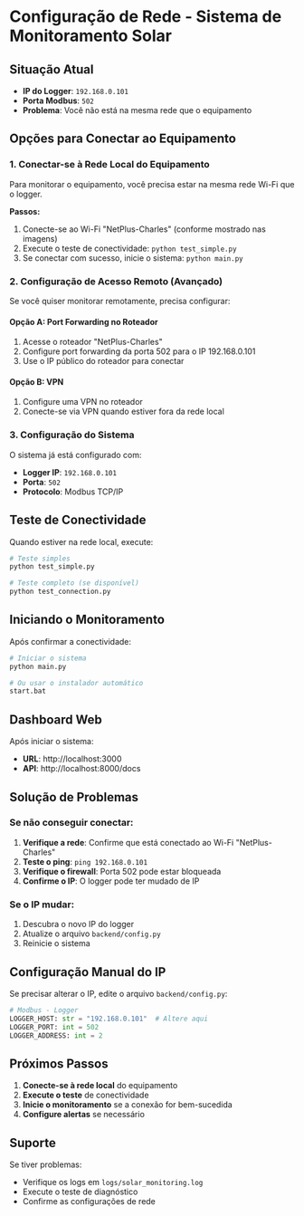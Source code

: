 # Configuração de Rede - Sistema de Monitoramento Solar

## Situação Atual
- **IP do Logger**: `192.168.0.101`
- **Porta Modbus**: `502`
- **Problema**: Você não está na mesma rede que o equipamento

## Opções para Conectar ao Equipamento

### 1. **Conectar-se à Rede Local do Equipamento**
Para monitorar o equipamento, você precisa estar na mesma rede Wi-Fi que o logger.

**Passos:**
1. Conecte-se ao Wi-Fi "NetPlus-Charles" (conforme mostrado nas imagens)
2. Execute o teste de conectividade: `python test_simple.py`
3. Se conectar com sucesso, inicie o sistema: `python main.py`

### 2. **Configuração de Acesso Remoto (Avançado)**

Se você quiser monitorar remotamente, precisa configurar:

#### Opção A: Port Forwarding no Roteador
1. Acesse o roteador "NetPlus-Charles"
2. Configure port forwarding da porta 502 para o IP 192.168.0.101
3. Use o IP público do roteador para conectar

#### Opção B: VPN
1. Configure uma VPN no roteador
2. Conecte-se via VPN quando estiver fora da rede local

### 3. **Configuração do Sistema**

O sistema já está configurado com:
- **Logger IP**: `192.168.0.101`
- **Porta**: `502`
- **Protocolo**: Modbus TCP/IP

## Teste de Conectividade

Quando estiver na rede local, execute:

```bash
# Teste simples
python test_simple.py

# Teste completo (se disponível)
python test_connection.py
```

## Iniciando o Monitoramento

Após confirmar a conectividade:

```bash
# Iniciar o sistema
python main.py

# Ou usar o instalador automático
start.bat
```

## Dashboard Web

Após iniciar o sistema:
- **URL**: http://localhost:3000
- **API**: http://localhost:8000/docs

## Solução de Problemas

### Se não conseguir conectar:
1. **Verifique a rede**: Confirme que está conectado ao Wi-Fi "NetPlus-Charles"
2. **Teste o ping**: `ping 192.168.0.101`
3. **Verifique o firewall**: Porta 502 pode estar bloqueada
4. **Confirme o IP**: O logger pode ter mudado de IP

### Se o IP mudar:
1. Descubra o novo IP do logger
2. Atualize o arquivo `backend/config.py`
3. Reinicie o sistema

## Configuração Manual do IP

Se precisar alterar o IP, edite o arquivo `backend/config.py`:

```python
# Modbus - Logger
LOGGER_HOST: str = "192.168.0.101"  # Altere aqui
LOGGER_PORT: int = 502
LOGGER_ADDRESS: int = 2
```

## Próximos Passos

1. **Conecte-se à rede local** do equipamento
2. **Execute o teste** de conectividade
3. **Inicie o monitoramento** se a conexão for bem-sucedida
4. **Configure alertas** se necessário

## Suporte

Se tiver problemas:
- Verifique os logs em `logs/solar_monitoring.log`
- Execute o teste de diagnóstico
- Confirme as configurações de rede
